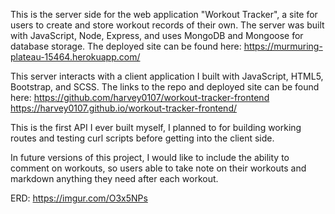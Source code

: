 This is the server side for the web application "Workout Tracker", a site for users to create and store workout records of their own. The server was built with JavaScript, Node, Express, and uses MongoDB and Mongoose for database storage. The deployed site can be found here: https://murmuring-plateau-15464.herokuapp.com/

This server interacts with a client application I built with JavaScript, HTML5, Bootstrap, and SCSS. The links to the repo and deployed site can be found here: https://github.com/harvey0107/workout-tracker-frontend https://harvey0107.github.io/workout-tracker-frontend/

This is the first API I ever built myself, I planned to for building working routes and testing curl scripts before getting into the client side.

In future versions of this project, I would like to include the ability to comment on workouts, so users able to take note on their workouts and markdown anything they need after each workout.

ERD: https://imgur.com/O3x5NPs
